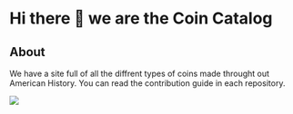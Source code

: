# Hi there 👋 we are the Coin Catalog

<!--

**Here are some ideas to get you started:**

🙋‍♀️ A short introduction - what is your organization all about?
🌈 Contribution guidelines - how can the community get involved?
👩‍💻 Useful resources - where can the community find your docs? Is there anything else the community should know?
🍿 Fun facts - what does your team eat for breakfast?
🧙 Remember, you can do mighty things with the power of [Markdown](https://docs.github.com/github/writing-on-github/getting-started-with-writing-and-formatting-on-github/basic-writing-and-formatting-syntax)
-->

## About

We have a site full of all the diffrent types of coins made throught out American History. You can read the contribution guide in each repository.

<img src="https://komarev.com/ghpvc/?username=your-Coin-Catalog&label=Organization+Views" />
